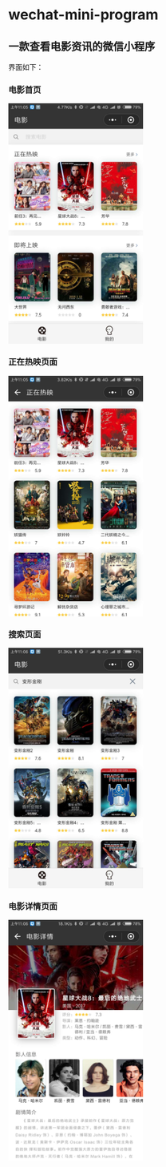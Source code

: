 # wechat-mini-program
一款查看电影资讯的微信小程序
--
界面如下：
### 电影首页
<img src="screenshot/1.jpg" width="270" height="480" align = center>

### 正在热映页面
<img src="screenshot/2.jpg" width="270" height="480" align = center>

### 搜索页面
<img src="screenshot/3.jpg" width="270" height="480" align = center>

### 电影详情页面
<img src="screenshot/4.jpg" width="270" height="480" align = center>